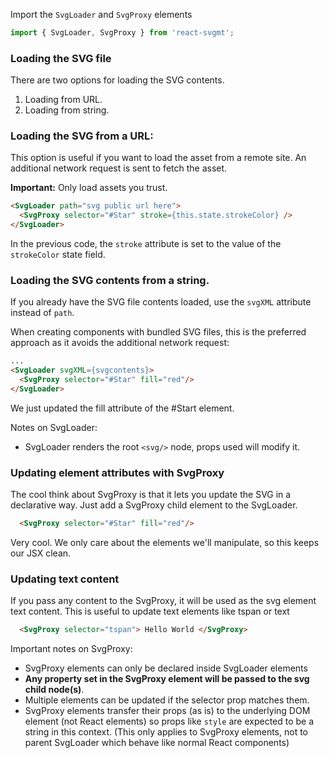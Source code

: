
Import the `SvgLoader` and `SvgProxy` elements

```js
import { SvgLoader, SvgProxy } from 'react-svgmt';
```

### Loading the SVG file

There are two options for loading the SVG contents.

1. Loading from URL.
2. Loading from string.

### Loading the SVG from a URL:

This option is useful if you want to load the asset from a remote site. An additional network request is sent to fetch the asset.

**Important:** Only load assets you trust.

```html
<SvgLoader path="svg public url here">
  <SvgProxy selector="#Star" stroke={this.state.strokeColor} />
</SvgLoader>

```

In the previous code, the `stroke` attribute is set to the value of the `strokeColor` state field. 

### Loading the SVG contents from a string.

If you already have the SVG file contents loaded, use the `svgXML` attribute instead of `path`. 

When creating components with bundled SVG files, this is the preferred approach as it avoids the additional network request:

```html
...
<SvgLoader svgXML={svgcontents}>
  <SvgProxy selector="#Star" fill="red"/>
</SvgLoader>
```
We just updated the fill attribute of the #Start element.

Notes on SvgLoader:

- SvgLoader renders the root `<svg/>` node, props used will modify it.

### Updating element attributes with SvgProxy

The cool think about SvgProxy is that it lets you update the SVG
in a declarative way. Just add a SvgProxy child element to the SvgLoader.

```html
  <SvgProxy selector="#Star" fill="red"/>
```

Very cool. We only care about the elements we'll manipulate, so this keeps our JSX clean.

### Updating text content

If you pass any content to the SvgProxy, it will be used as the svg element text content. This is useful to update text elements like tspan or text

```html
  <SvgProxy selector="tspan"> Hello World </SvgProxy>
```


Important notes on SvgProxy:

- SvgProxy elements can only be declared inside SvgLoader elements
- **Any property set in the SvgProxy element will be passed to the svg child node(s)**.
- Multiple elements can be updated if the selector prop matches them.
- SvgProxy elements transfer their props (as is) to the underlying DOM element (not React elements) so props like `style` are expected to be a string in this context. (This only applies to SvgProxy elements, not to parent SvgLoader which behave like normal React components)